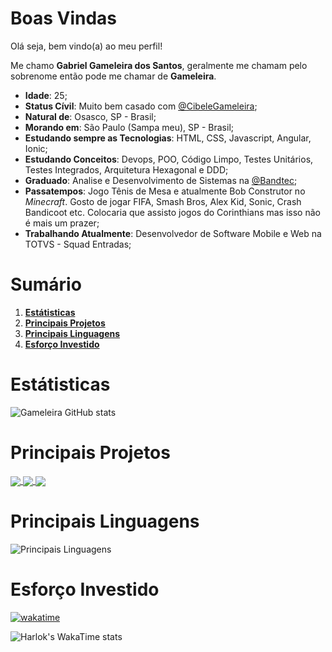 # Boas Vindas

Olá seja, bem vindo(a) ao meu perfil!

Me chamo **Gabriel Gameleira dos Santos**, geralmente me chamam pelo sobrenome então pode me chamar de **Gameleira**. 

* **Idade**: 25;
* **Status Cívil**: Muito bem casado com [@CibeleGameleira](https://github.com/CibeleGameleira);
* **Natural de**: Osasco, SP - Brasil;
* **Morando em**: São Paulo (Sampa meu), SP - Brasil;
* **Estudando sempre as Tecnologias**: HTML, CSS, Javascript, Angular, Ionic;
* **Estudando Conceitos**: Devops, POO, Código Limpo, Testes Unitários, Testes Integrados, Arquitetura Hexagonal e DDD;
* **Graduado**: Analise e Desenvolvimento de Sistemas na [@Bandtec](https://github.com/BandTec);
* **Passatempos**: Jogo Tênis de Mesa e atualmente Bob Construtor no _Minecraft_. Gosto de jogar FIFA, Smash Bros, Alex Kid, Sonic, Crash Bandicoot etc. Colocaria que assisto jogos do Corinthians mas isso não é mais um prazer;
* **Trabalhando Atualmente**: Desenvolvedor de Software Mobile e Web na TOTVS - Squad Entradas;

# Sumário

1. **[Estátisticas](#estátisticas)**
2. **[Principais Projetos](#principais-projetos)**
3. **[Principais Linguagens](#principais-linguagens)**
4. **[Esforço Investido](#esforço-investido)**

# Estátisticas

![Gameleira GitHub stats](https://github-readme-stats.vercel.app/api?username=GAMELEIRA&show_icons=true&theme=default)

# Principais Projetos

<div>
<a href="https://github.com/GAMELEIRA/estudos-frontend" >
<img align="center" src="https://github-readme-stats.vercel.app/api/pin/?username=GAMELEIRA&repo=estudos-frontend&theme=default&show_icons=true" />
</a>

<a href="https://github.com/GAMELEIRA/estudos-backend" >
<img align="center" src="https://github-readme-stats.vercel.app/api/pin/?username=GAMELEIRA&repo=estudos-backend&theme=default&show_icons=true" />
</a>
    
<a href="https://github.com/GAMELEIRA/estudos-linguagens-programacao">
<img align="center" src="https://github-readme-stats.vercel.app/api/pin/?username=GAMELEIRA&repo=estudos-linguagens-programacao&theme=default&show_icons=true" />
</a>
</div>

# Principais Linguagens

![Principais Linguagens](https://github-readme-stats.vercel.app/api/top-langs/?username=GAMELEIRA&size_weight=0.5&count_weight=0.5&langs_count=20)

# Esforço Investido

[![wakatime](https://wakatime.com/badge/user/be66342b-230a-4515-9f8d-6b91951a9171.svg)](https://wakatime.com/@be66342b-230a-4515-9f8d-6b91951a9171)

![Harlok's WakaTime stats](https://github-readme-stats.vercel.app/api/wakatime?username=Gameleira)

